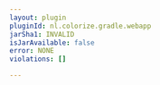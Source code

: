 ```yaml
---
layout: plugin
pluginId: nl.colorize.gradle.webapp
jarSha1: INVALID
isJarAvailable: false
error: NONE
violations: []

---
```

